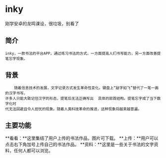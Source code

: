 # inky
刚学安卓的龙鸣课设，很垃圾，别看了

## 简介
    inky，一款书法的平台APP，通过练习书法的方式，一方面提高人们书写能力，另一方面改善提笔忘字现象。
## 背景
        随着信息技术的发展，文字记录方式发生革命性变化。键盘上“敲字如飞”替代了一笔一画的汉字书写。
    许多人只能大致记住汉字的形态，提笔后无法正确写出  具体的部首结构。提笔忘字成了当下数字化时
    代无法回避且令人担忧的现象。随着人类科技革命的推进，这种现象将越来越普遍。
## 主要功能
**看看：**这里集结了用户上传的书法作品，图片可下载。
**上传：**用户可以点击右下角加号上传自己的书法作品。
**资料：**这里是一些关于书法的文字资料，任何人都可以浏览。
